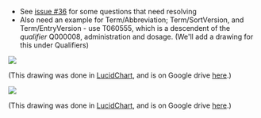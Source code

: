 * See [issue #36](https://github.com/HHS/mesh-rdf/issues/36) for some questions that need resolving
* Also need an example for Term/Abbreviation; Term/SortVersion, and Term/EntryVersion - use T060555, which is a descendent of the *qualifier* Q000008, administration and dosage. (We'll add a drawing for this under Qualifiers)


![](https://github.com/HHS/mesh-rdf/blob/master/doc/TermModel.png)

(This drawing was done in [LucidChart](https://www.lucidchart.com), and is on Google drive [here](https://drive.google.com/file/d/0B8n-nWqCI5WmSHlXejVJeDBCWWc/edit?usp=sharing).)

![](https://github.com/HHS/mesh-rdf/blob/master/doc/TermModel-2.png)

(This drawing was done in [LucidChart](https://www.lucidchart.com), and is on Google drive [here](https://drive.google.com/file/d/0B8n-nWqCI5WmYUUydDFNS2d1OU0/edit?usp=sharing).)

